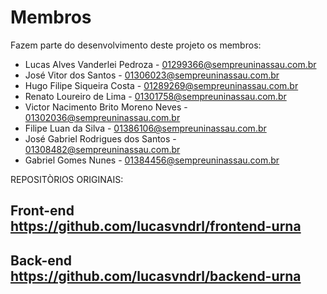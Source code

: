 # Membros

Fazem parte do desenvolvimento deste projeto os membros:

* Lucas Alves Vanderlei Pedroza - <01299366@sempreuninassau.com.br>
* José Vitor dos Santos - <01306023@sempreuninassau.com.br>
* Hugo Filipe Siqueira Costa - <01289269@sempreuninassau.com.br>
* Renato Loureiro de Lima - <01301758@sempreuninassau.com.br>
* Victor Nacimento Brito Moreno Neves - <01302036@sempreuninassau.com.br>
* Filipe Luan da Silva - <01386106@sempreuninassau.com.br>
* José Gabriel Rodrigues dos Santos - <01308482@sempreuninassau.com.br>
* Gabriel Gomes Nunes - <01384456@sempreuninassau.com.br>

REPOSITÒRIOS ORIGINAIS:

## Front-end https://github.com/lucasvndrl/frontend-urna
## Back-end https://github.com/lucasvndrl/backend-urna

